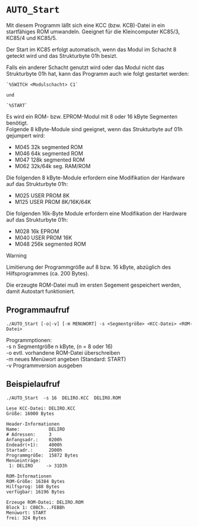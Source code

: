 # `AUTO_Start`

Mit diesem Programm läßt sich eine KCC (bzw. KCB)-Datei in ein startfähiges ROM umwandeln.
Geeignet für die Kleincomputer KC85/3, KC85/4 und KC85/5.

Der Start im KC85 erfolgt automatisch, wenn das Modul im Schacht 8 geteckt wird und das Strukturbyte 01h besizt.

Falls ein anderer Schacht genutzt wird oder das Modul nicht das Strukturbyte 01h hat, kann das Programm auch wie folgt gestartet werden:

    `%SWITCH <Modulschacht> C1`

    und

    `%START`

Es wird ein ROM- bzw. EPROM-Modul mit 8 oder 16 kByte Segmenten benötigt.  
Folgende 8 kByte-Module sind geeignet, wenn das Strukturbyte auf 01h gejumpert wird:

- M045  32k segmented ROM
- M046  64k segmented ROM
- M047  128k segmented ROM
- M062  32k/64k seg. RAM/ROM

Die folgenden 8 kByte-Module erfordern eine Modifikation der Hardware auf das Strukturbyte 01h:
- M025  USER PROM 8K
- M125  USER PROM 8K/16K/64K

Die folgenden 16k-Byte Module erfordern eine Modifikation der Hardware auf das Strukturbyte 01h:
- M028  16k EPROM
- M040  USER PROM 16K
- M048  256k segmented ROM

> [!WARNING]
> Limitierung der Programmgröße auf 8 bzw. 16 kByte,
abzüglich des Hilfsprogrammes (ca. 200 Bytes).

Die erzeugte ROM-Datei muß im ersten Segement gespeichert werden, damit Autostart funktioniert.

## Programmaufruf
```
./AUTO_Start [-o|-v] [-m MENUWORT] -s <Segmentgröße> <KCC-Datei> <ROM-Datei>
```
Programmptionen:  
-s n Segmentgröße n kByte, (n = 8 oder 16)  
-o   evtl. vorhandene ROM-Datei überschreiben  
-m   neues Menüwort angeben (Standard: START)  
-v   Programmversion ausgeben  

## Beispielaufruf

```
./AUTO_Start  -s 16  DELIRO.KCC  DELIRO.ROM

Lese KCC-Datei: DELIRO.KCC
Größe: 16000 Bytes

Header-Informationen
Name:           DELIRO     
# Adressen:     3
Anfangsadr.:    0200h
Endeadr(+1):    4000h
Startadr.:      2D00h
Programmgröße:  15872 Bytes
Menüeinträge:
 1: DELIRO     -> 31D3h

ROM-Informationen
ROM-Größe: 16384 Bytes
Hilfsprog: 188 Bytes
verfügbar: 16196 Bytes

Erzeuge ROM-Datei: DELIRO.ROM
Block 1: C0BCh...FEBBh
Menüwort: START
frei: 324 Bytes
```
